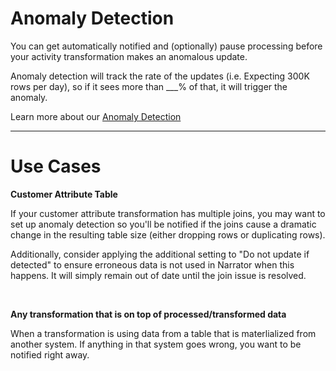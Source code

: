# Anomaly Detection

You can get automatically notified and (optionally) pause processing before your activity transformation makes an anomalous update.

Anomaly detection will track the rate of the updates (i.e. Expecting 300K rows per day), so if it sees more than ___% of that, it will trigger the anomaly.


Learn more about our [Anomaly Detection](https://docs.narrator.ai/page/set-up-anomaly-detection)



------


# Use Cases


**Customer Attribute Table**

If your customer attribute transformation has multiple joins, you may want to set up anomaly detection so you'll be notified if the joins cause a dramatic change in the resulting table size (either dropping rows or duplicating rows).

Additionally, consider applying the additional setting to "Do not update if detected" to ensure erroneous data is not used in Narrator when this happens. It will simply remain out of date until the join issue is resolved.

<br>


**Any transformation that is on top of processed/transformed data**

When a transformation is using data from a table that is materlialized from another system.  If anything in that system goes wrong, you want to be notified right away.
